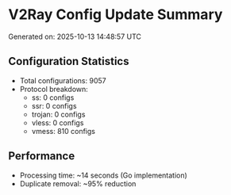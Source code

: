 # V2Ray Config Update Summary
Generated on: 2025-10-13 14:48:57 UTC

## Configuration Statistics
- Total configurations: 9057
- Protocol breakdown:
  - ss: 0 configs
  - ssr: 0 configs
  - trojan: 0 configs
  - vless: 0 configs
  - vmess: 810 configs

## Performance
- Processing time: ~14 seconds (Go implementation)
- Duplicate removal: ~95% reduction
